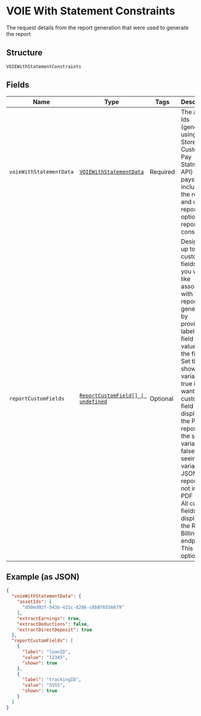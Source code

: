 
# VOIE With Statement Constraints

The request details from the report generation that were used to generate the report

## Structure

`VOIEWithStatementConstraints`

## Fields

| Name | Type | Tags | Description |
|  --- | --- | --- | --- |
| `voieWithStatementData` | [`VOIEWithStatementData`](../../doc/models/voie-with-statement-data.md) | Required | The asset Ids (generated using the Store Customer Pay Statment API) for the paystubs included in the report, and other report optional report constraints. |
| `reportCustomFields` | [`ReportCustomField[] \| undefined`](../../doc/models/report-custom-field.md) | Optional | Designate up to 5 custom fields that you would like associated with the report upon generation by providing a label for the field and a value for the field. Set the shown variable to true if you want the custom field to display in the PDF reports. Set the shown variable to false to limit seeing the variable to JSON, XML report but not in the PDF report. All custom fields will display in the Reseller Billing endpoint.  This is optional. |

## Example (as JSON)

```json
{
  "voieWithStatementData": {
    "assetIds": [
      "d50ed92f-543b-431c-8286-c8b8f6556679"
    ],
    "extractEarnings": true,
    "extractDeductions": false,
    "extractDirectDeposit": true
  },
  "reportCustomFields": [
    {
      "label": "loanID",
      "value": "12345",
      "shown": true
    },
    {
      "label": "trackingID",
      "value": "5555",
      "shown": true
    }
  ]
}
```

